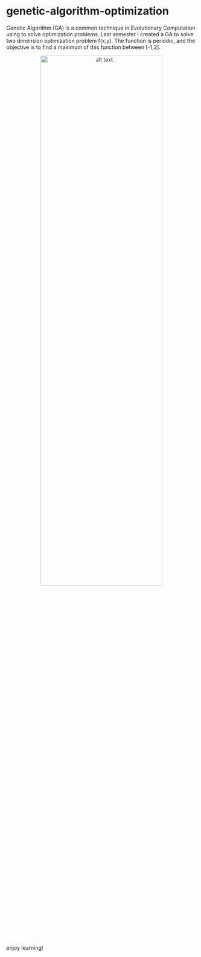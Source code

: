 # genetic-algorithm-optimization
 Genetic Algorithm (GA) is a common technique in Evolutionary Computation using to solve optimization problems. Last semester I created a GA to solve two dimension optimization problem f(x,y). The function is periodic, and the objective is to find a maximum of this function between [-1,2].

 <p align="center">
 <img src="https://github.com/Alro10/genetic-algorithm-optimization/fit.png" alt="alt text" width="80%" height="60%">
 </p>

 enjoy learning!
